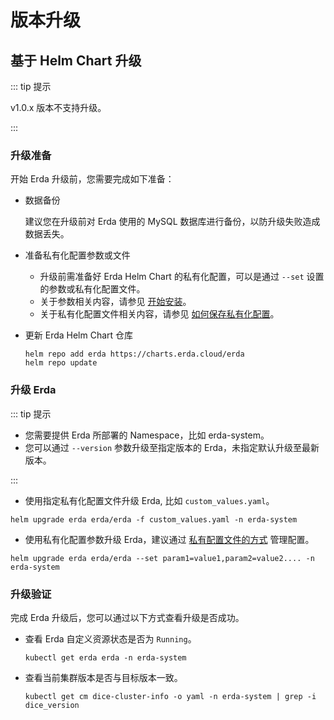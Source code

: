 # 版本升级

## 基于 Helm Chart 升级

::: tip 提示

v1.0.x 版本不支持升级。

:::

### 升级准备

开始 Erda 升级前，您需要完成如下准备：
- 数据备份

  建议您在升级前对 Erda 使用的 MySQL 数据库进行备份，以防升级失败造成数据丢失。
  
- 准备私有化配置参数或文件
  - 升级前需准备好 Erda Helm Chart 的私有化配置，可以是通过 `--set` 设置的参数或私有化配置文件。
  - 关于参数相关内容，请参见 [开始安装](helm-install-demo.md#开始安装)。
  - 关于私有化配置文件相关内容，请参见 [如何保存私有化配置](high-availability.md#如何保存私有化配置)。
  
- 更新 Erda Helm Chart 仓库

  ```shell
  helm repo add erda https://charts.erda.cloud/erda
  helm repo update
  ```

### 升级 Erda

::: tip 提示

- 您需要提供 Erda 所部署的 Namespace，比如 erda-system。 
- 您可以通过 `--version` 参数升级至指定版本的 Erda，未指定默认升级至最新版本。

:::

- 使用指定私有化配置文件升级 Erda, 比如 `custom_values.yaml`。

```shell
helm upgrade erda erda/erda -f custom_values.yaml -n erda-system
```

- 使用私有化配置参数升级 Erda，建议通过 [私有配置文件的方式](high-availability.md#如何保存私有化配置) 管理配置。

```shell
helm upgrade erda erda/erda --set param1=value1,param2=value2.... -n erda-system
```

### 升级验证

完成 Erda 升级后，您可以通过以下方式查看升级是否成功。

- 查看 Erda 自定义资源状态是否为 `Running`。

  ```shell
  kubectl get erda erda -n erda-system
  ```

- 查看当前集群版本是否与目标版本一致。

  ```SHELL
  kubectl get cm dice-cluster-info -o yaml -n erda-system | grep -i dice_version
  ```
